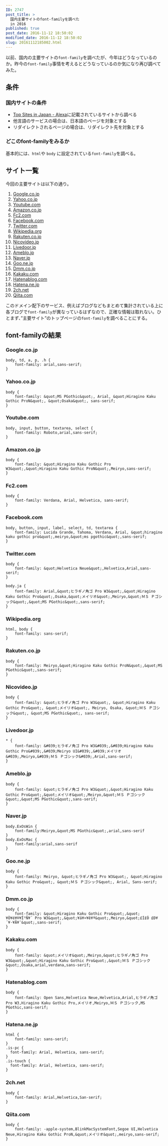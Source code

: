 ```yaml
---
ID: 2747
post_title: >
  国内主要サイトのfont-familyを調べた
  in 2016
published: true
post_date: 2016-11-12 18:50:02
modified_date: 2016-11-12 18:50:02
slug: 20161112185002.html
---
```

以前、国内の主要サイトの`font-family`を調べたが、今年はどうなっているのか。昨今の`font-family`事情を考えるとどうなっているのか気になり再び調べてみた。

<!--more-->

## 条件
### 国内サイトの条件
* [Top Sites in Japan - Alexa](http://www.alexa.com/topsites/countries/JP)に記載されているサイトから調べる
* 他言語のサービスの場合は、日本語のページを対象とする
* リダイレクトされるページの場合は、リダイレクト先を対象とする

### どこのfont-familyをみるか
基本的には、`html`や `body` に設定されている`font-family`を調べる。

## サイト一覧
今回の主要サイトは以下の通り。

1. [Google.co.jp](//Google.co.jp)
1. [Yahoo.co.jp](http://Yahoo.co.jp)
1. [Youtube.com](//Youtube.com)
1. [Amazon.co.jp](//Amazon.co.jp)
1. [Fc2.com](http://Fc2.com)
1. [Facebook.com](//Facebook.com)
1. [Twitter.com](//Twitter.com)
1. [Wikipedia.org](//Wikipedia.org)
1. [Rakuten.co.jp](http://Rakuten.co.jp)
1. [Nicovideo.jp](http://Nicovideo.jp)
1. [Livedoor.jp](http://Livedoor.jp)
1. [Ameblo.jp](http://Ameblo.jp)
1. [Naver.jp](http://Naver.jp)
1. [Goo.ne.jp](http://Goo.ne.jp)
1. [Dmm.co.jp](http://Dmm.co.jp)
1. [Kakaku.com](http://Kakaku.com)
1. [Hatenablog.com](http://Hatenablog.com)
1. [Hatena.ne.jp](//Hatena.ne.jp)
1. [2ch.net](http://2ch.net)
1. [Qiita.com](//Qiita.com)

このドメイン配下のサービス、例えばブログなどもまとめて集計されている上に各ブログで`font-family`が異なっているはずなので、正確な情報は取れない。ひとまず、”主要サイト”のトップページの`font-family`を調べることにする。

## font-familyの結果
### Google.co.jp
```language-css
body, td, a, p, .h {
    font-family: arial,sans-serif;
}
```

### Yahoo.co.jp
```language-css
body {
    font-family: &quot;MS PGothic&quot;, Arial, &quot;Hiragino Kaku Gothic ProN&quot;, &quot;Osaka&quot;, sans-serif;
}
```

### Youtube.com
```language-css
body, input, button, textarea, select {
    font-family: Roboto,arial,sans-serif;
}
```

### Amazon.co.jp
```language-css
body {
    font-family: &quot;Hiragino Kaku Gothic Pro W3&quot;,&quot;Hiragino Kaku Gothic ProN&quot;,Meiryo,sans-serif;
}
```

### Fc2.com
```language-css
body {
    font-family: Verdana, Arial, Helvetica, sans-serif;
}
```

### Facebook.com
```language-css
body, button, input, label, select, td, textarea {
    font-family: Lucida Grande, Tahoma, Verdana, Arial, &quot;hiragino kaku gothic pro&quot;,meiryo,&quot;ms pgothic&quot;,sans-serif;
}
```

### Twitter.com
```language-css
body {
    font-family: &quot;Helvetica Neue&quot;,Helvetica,Arial,sans-serif;
}

body.ja {
    font-family: Arial,&quot;ヒラギノ角ゴ Pro W3&quot;,&quot;Hiragino Kaku Gothic Pro&quot;,Osaka,&quot;メイリオ&quot;,Meiryo,&quot;ＭＳ Ｐゴシック&quot;,&quot;MS PGothic&quot;,sans-serif;
}
```

### Wikipedia.org
```language-css
html, body {
    font-family: sans-serif;
}
```

### Rakuten.co.jp
```language-css
body {
    font-family: Meiryo,&quot;Hiragino Kaku Gothic ProN&quot;,&quot;MS PGothic&quot;,sans-serif;
}
```

### Nicovideo.jp
```language-css
body {
    font-family: &quot;ヒラギノ角ゴ Pro W3&quot;, &quot;Hiragino Kaku Gothic Pro&quot;, &quot;メイリオ&quot;, Meiryo, Osaka, &quot;ＭＳ Ｐゴシック&quot;, &quot;MS PGothic&quot;, sans-serif;
}
```

### Livedoor.jp
```language-css
* {
    font-family: &#039;ヒラギノ角ゴ Pro W3&#039;,&#039;Hiragino Kaku Gothic Pro&#039;,&#039;Meiryo UI&#039;,&#039;メイリオ&#039;,Meiryo,&#039;ＭＳ Ｐゴシック&#039;,Arial,sans-serif;
}
```

### Ameblo.jp
```language-css
body {
    font-family: &quot;ヒラギノ角ゴ Pro W3&quot;,&quot;Hiragino Kaku Gothic Pro&quot;,&quot;メイリオ&quot;,Meiryo,&quot;ＭＳ Ｐゴシック&quot;,&quot;MS PGothic&quot;,sans-serif;
}
```

### Naver.jp
```language-css
body.ExOsWin {
    font-family:Meiryo,&quot;MS PGothic&quot;,arial,sans-serif
}
body.ExOsMac {
    font-family:arial,sans-serif
}
```

### Goo.ne.jp
```language-css
body {
    font-family: Meiryo, &quot;ヒラギノ角ゴ Pro W3&quot;, &quot;Hiragino Kaku Gothic Pro&quot;, &quot;ＭＳ Ｐゴシック&quot;, Arial, Sans-serif;
}
```

### Dmm.co.jp
```language-css
body {
    font-family: &quot;Hiragino Kaku Gothic Pro&quot;,&quot;¥Ò¥é¥®¥Î³Ñ¥´ Pro W3&quot;,&quot;¥á¥¤¥ê¥ª&quot;,Meiryo,&quot;£Í£Ó £Ð¥´¥·¥Ã¥¯&quot;,sans-serif;
}
```

### Kakaku.com
```language-css
body {
    font-family: &quot;メイリオ&quot;,Meiryo,&quot;ヒラギノ角ゴ Pro W3&quot;,&quot;Hiragino Kaku Gothic Pro&quot;,&quot;ＭＳ Ｐゴシック&quot;,Osaka,arial,verdana,sans-serif;
}
```

### Hatenablog.com
```language-css
body {
    font-family: Open Sans,Helvetica Neue,Helvetica,Arial,ヒラギノ角ゴ Pro W3,Hiragino Kaku Gothic Pro,メイリオ,Meiryo,ＭＳ Ｐゴシック,MS PGothic,sans-serif;
}
```

### Hatena.ne.jp
```language-css
html {
    font-family: sans-serif;
}
.is-pc {
  font-family: Arial, Helvetica, sans-serif;
}
.is-touch {
  font-family: Arial, Helvetica, sans-serif;
}
```

### 2ch.net
```language-css
body {
    font-family: Arial,Helvetica,San-serif;
}
```

### Qiita.com
```language-css
body {
    font-family: -apple-system,BlinkMacSystemFont,Segoe UI,Helvetica Neue,Hiragino Kaku Gothic ProN,&quot;メイリオ&quot;,meiryo,sans-serif;
}
```